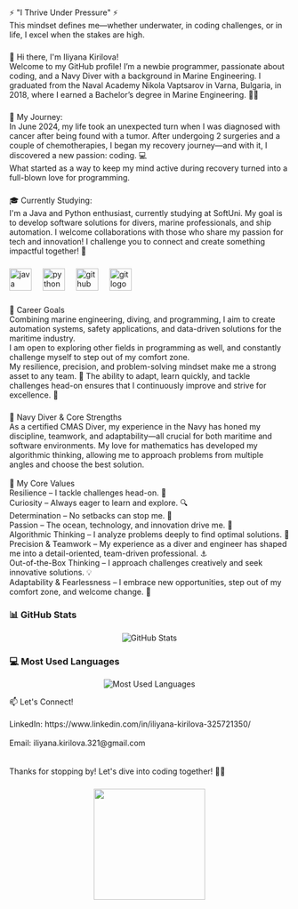 <p align="left">⚡ "I Thrive Under Pressure" ⚡<br>This mindset defines me—whether underwater, in coding challenges, or in life, I excel when the stakes are high.</p>

###

<p align="left">👋 Hi there, I'm Iliyana Kirilova!<br>Welcome to my GitHub profile! I’m a newbie programmer, passionate about coding, and a Navy Diver with a background in Marine Engineering. I graduated from the Naval Academy Nikola Vaptsarov in Varna, Bulgaria, in 2018, where I earned a Bachelor’s degree in Marine Engineering. 🌊🚢</p>

###

<p align="left">🐾 My Journey:<br>In June 2024, my life took an unexpected turn when I was diagnosed with cancer after being found with a tumor. After undergoing  2 surgeries and a couple of chemotherapies, I began my recovery journey—and with it, I discovered a new passion: coding. 💻<br>What started as a way to keep my mind active during recovery turned into a full-blown love for programming.</p>

###

<p align="left">🎓 Currently Studying:<br>I'm a Java and Python enthusiast, currently studying at SoftUni. My goal is to develop software solutions for divers, marine professionals, and ship automation. I welcome collaborations with those who share my passion for tech and innovation!  I challenge you to connect and create something impactful together! 🤝</p>

###

<div align="left">
  <img src="https://cdn.jsdelivr.net/gh/devicons/devicon/icons/java/java-original.svg" height="40" alt="java logo"  />
  <img width="12" />
  <img src="https://cdn.jsdelivr.net/gh/devicons/devicon/icons/python/python-original.svg" height="40" alt="python logo"  />
  <img width="12" />
  <img src="https://cdn.jsdelivr.net/gh/devicons/devicon/icons/github/github-original.svg" height="40" alt="github logo"  />
  <img width="12" />
  <img src="https://cdn.jsdelivr.net/gh/devicons/devicon/icons/git/git-original.svg" height="40" alt="git logo"  />
</div>



###

<p align="left">🎯 Career Goals<br>Combining marine engineering, diving, and programming, I aim to create automation systems, safety applications, and data-driven solutions for the maritime industry. <br>I am open to exploring other fields in programming as well, and constantly challenge myself to step out of my comfort zone.<br>My resilience, precision, and problem-solving mindset make me a strong asset to any team. 🚀 Тhe ability to adapt, learn quickly, and tackle challenges head-on ensures that I continuously improve and strive for excellence. 🚀</p>

###

<p align="left">🤿 Navy Diver & Core Strengths<br>As a certified CMAS Diver, my experience in the Navy has honed my discipline, teamwork, and adaptability—all crucial for both maritime and software environments. My love for mathematics has developed my algorithmic thinking, allowing me to approach problems from multiple angles and choose the best solution.<br><br>🚀 My Core Values<br>Resilience – I tackle challenges head-on. 💪<br>Curiosity – Always eager to learn and explore. 🔍<br>Determination – No setbacks can stop me. 🎯<br>Passion – The ocean, technology, and innovation drive me. 🌊<br>Algorithmic Thinking – I analyze problems deeply to find optimal solutions. 🔢<br>Precision & Teamwork – My experience as a diver and engineer has shaped me into a detail-oriented, team-driven professional. ⚓<br>Out-of-the-Box Thinking – I approach challenges creatively and seek innovative solutions. 💡<br>Adaptability & Fearlessness – I embrace new opportunities, step out of my comfort zone, and welcome change. 🔄</p>

### 📊 GitHub Stats

<div align="center">
  <img src="https://github-readme-stats.vercel.app/api?username=iliyana-kirilova&show_icons=true&theme=radical" alt="GitHub Stats" />
</div>

### 💻 Most Used Languages

<div align="center">
  <img src="https://github-readme-stats.vercel.app/api/top-langs/?username=iliyana-kirilova&layout=compact&theme=radical" alt="Most Used Languages" />
</div>


<p align="left">📫 Let's Connect!<br><br>LinkedIn: https://www.linkedin.com/in/iliyana-kirilova-325721350/<br><br>Email: iliyana.kirilova.321@gmail.com<br><br><br>Thanks for stopping by! Let's dive into coding together! 🚀🤿</p>

###

<div align="center">
  <img height="200" src="https://media3.giphy.com/media/v1.Y2lkPTc5MGI3NjExaWZweXUyYm1kbTdlcGxkeGt0Y3A3dms0cDV6Ym9jaHM4dDZlOXlhZyZlcD12MV9pbnRlcm5hbF9naWZfYnlfaWQmY3Q9Zw/L1R1tvI9svkIWwpVYr/giphy.gif"  />
</div>
